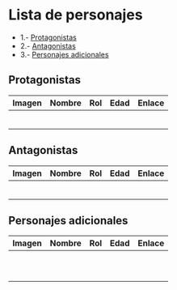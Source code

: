 # Lista de personajes  

- 1.- [Protagonistas](#1)  
- 2.- [Antagonistas](#2)  
- 3.- [Personajes adicionales](#3)  



<a name="1"/>

## Protagonistas

|Imagen|Nombre|Rol|Edad|Enlace|
|----------|-----------|----|------|---------|
|||||| 
||||||
||||||
||||||
||||||
||||||


<a name="2"/>

## Antagonistas

|Imagen|Nombre|Rol|Edad|Enlace|
|----------|-----------|----|------|---------|
|||||| 
||||||
||||||
||||||
||||||
||||||

<a name="3"/>

## Personajes adicionales

|Imagen|Nombre|Rol|Edad|Enlace|
|----------|-----------|----|------|---------|
|||||| 
||||||
||||||
||||||
||||||
||||||
||||||
||||||
||||||
||||||
 
 


